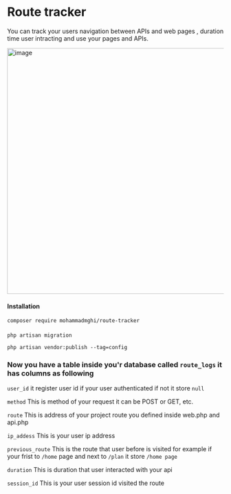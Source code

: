 # Route tracker

You can track your users navigation between APIs and web pages , duration time user intracting and use your pages and APIs.

<img width="1653" height="570" alt="image" src="https://github.com/user-attachments/assets/3925bed0-de54-41dd-99c7-e6141e15eb43" />


#### Installation

```
composer require mohammadmghi/route-tracker
```
 
#### 
```
php artisan migration
```
```
php artisan vendor:publish --tag=config
```
###
### Now you have a table inside you'r database called ```route_logs``` it has columns as following

```user_id```  it register user id if your user authenticated if not it store ```null```

```method``` This is method of your request it can be POST or GET, etc.

```route``` This is address of your project route you defined inside web.php and api.php

```ip_addess``` This is your user ip address

```previous_route``` This is the route that user before is visited for example if your frist to ```/home``` page and next to ```/plan``` it store ```/home page```

```duration``` This is duration that user interacted with your api

```session_id``` This is your user session id visited the route
